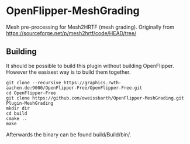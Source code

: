 # OpenFlipper-MeshGrading
Mesh pre-processing for Mesh2HRTF (mesh grading). Originally from https://sourceforge.net/p/mesh2hrtf/code/HEAD/tree/

## Building
It should be possible to build this plugin without building OpenFlipper. However the easisest way is to build them together.
```
git clone --recursive https://graphics.rwth-aachen.de:9000/OpenFlipper-Free/OpenFlipper-Free.git
cd OpenFlipper-Free
git clone https://github.com/oweissbarth/OpenFlipper-MeshGrading.git Plugin-MeshGrading
mkdir dir
cd build
cmake ..
make
```
Afterwards the binary can be found build/Build/bin/.
